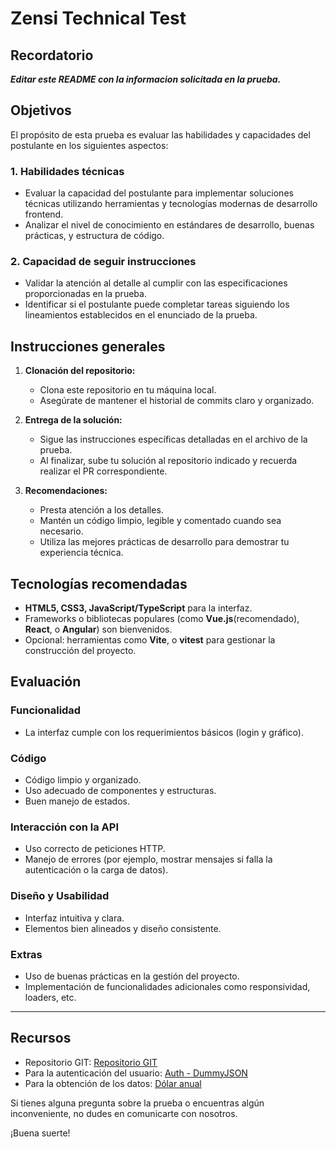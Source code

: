# Zensi Technical Test

## Recordatorio

**_Editar este README con la informacion solicitada en la prueba._**

## Objetivos

El propósito de esta prueba es evaluar las habilidades y capacidades del postulante en los siguientes aspectos:

### 1. **Habilidades técnicas**

- Evaluar la capacidad del postulante para implementar soluciones técnicas utilizando herramientas y tecnologías modernas de desarrollo frontend.
- Analizar el nivel de conocimiento en estándares de desarrollo, buenas prácticas, y estructura de código.

### 2. **Capacidad de seguir instrucciones**

- Validar la atención al detalle al cumplir con las especificaciones proporcionadas en la prueba.
- Identificar si el postulante puede completar tareas siguiendo los lineamientos establecidos en el enunciado de la prueba.

## Instrucciones generales

1. **Clonación del repositorio:**

   - Clona este repositorio en tu máquina local.
   - Asegúrate de mantener el historial de commits claro y organizado.

2. **Entrega de la solución:**

   - Sigue las instrucciones específicas detalladas en el archivo de la prueba.
   - Al finalizar, sube tu solución al repositorio indicado y recuerda realizar el PR correspondiente.

3. **Recomendaciones:**
   - Presta atención a los detalles.
   - Mantén un código limpio, legible y comentado cuando sea necesario.
   - Utiliza las mejores prácticas de desarrollo para demostrar tu experiencia técnica.

## Tecnologías recomendadas

- **HTML5, CSS3, JavaScript/TypeScript** para la interfaz.
- Frameworks o bibliotecas populares (como **Vue.js**(recomendado), **React**, o **Angular**) son bienvenidos.
- Opcional: herramientas como **Vite**, o **vitest** para gestionar la construcción del proyecto.

## Evaluación

### Funcionalidad

- La interfaz cumple con los requerimientos básicos (login y gráfico).

### Código

- Código limpio y organizado.
- Uso adecuado de componentes y estructuras.
- Buen manejo de estados.

### Interacción con la API

- Uso correcto de peticiones HTTP.
- Manejo de errores (por ejemplo, mostrar mensajes si falla la autenticación o la carga de datos).

### Diseño y Usabilidad

- Interfaz intuitiva y clara.
- Elementos bien alineados y diseño consistente.

### Extras

- Uso de buenas prácticas en la gestión del proyecto.
- Implementación de funcionalidades adicionales como responsividad, loaders, etc.

---

## Recursos

- Repositorio GIT: [Repositorio GIT](https://github.com/ZensiAI/technical_test)
- Para la autenticación del usuario: [Auth - DummyJSON](https://dummyjson.com/docs/auth)
- Para la obtención de los datos: [Dólar anual](https://docs.boostr.cl/reference/economy-dolar-year)

Si tienes alguna pregunta sobre la prueba o encuentras algún inconveniente, no dudes en comunicarte con nosotros.

¡Buena suerte!
